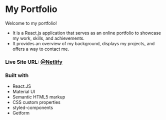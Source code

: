 # My Portfolio

Welcome to my portfolio!

- It is a React.js application that serves as an online portfolio to showcase my work, skills, and achievements.
- It provides an overview of my background, displays my projects, and offers a way to contact me.

### Live Site URL: [@Netlify](https://amimehtaportfolio.netlify.app/)

### Built with

- React.JS
- Material UI
- Semantic HTML5 markup
- CSS custom properties
- styled-components
- Getform
